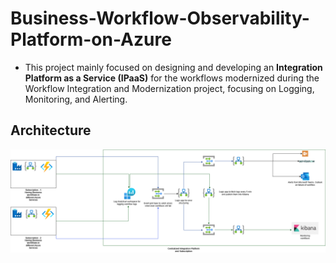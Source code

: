 # Business-Workflow-Observability-Platform-on-Azure
- This project mainly focused on designing and developing an **Integration Platform as a Service (IPaaS)** for the workflows modernized during the Workflow Integration and Modernization project, focusing on Logging, Monitoring, and Alerting.
## Architecture
![architecture](https://github.com/Chennakesava-Avvaru/Business-Workflow-Observability-Platform-on-Azure/blob/main/IPaaS.drawio.png)
